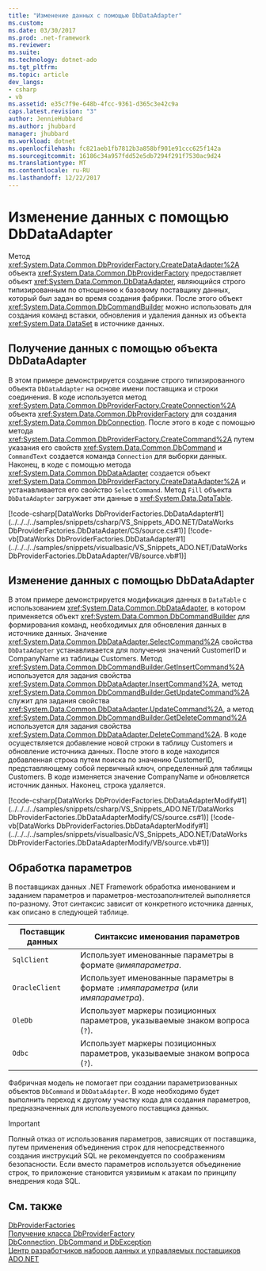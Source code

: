```yaml
---
title: "Изменение данных с помощью DbDataAdapter"
ms.custom: 
ms.date: 03/30/2017
ms.prod: .net-framework
ms.reviewer: 
ms.suite: 
ms.technology: dotnet-ado
ms.tgt_pltfrm: 
ms.topic: article
dev_langs:
- csharp
- vb
ms.assetid: e35c7f9e-648b-4fcc-9361-d365c3e42c9a
caps.latest.revision: "3"
author: JennieHubbard
ms.author: jhubbard
manager: jhubbard
ms.workload: dotnet
ms.openlocfilehash: fc821aeb1fb7812b3a858bf901e91ccc625f142a
ms.sourcegitcommit: 16186c34a957fdd52e5db7294f291f7530ac9d24
ms.translationtype: MT
ms.contentlocale: ru-RU
ms.lasthandoff: 12/22/2017
---
```

# <a name="modifying-data-with-a-dbdataadapter"></a>Изменение данных с помощью DbDataAdapter
Метод <xref:System.Data.Common.DbProviderFactory.CreateDataAdapter%2A> объекта <xref:System.Data.Common.DbProviderFactory> предоставляет объект <xref:System.Data.Common.DbDataAdapter>, являющийся строго типизированным по отношению к базовому поставщику данных, который был задан во время создания фабрики. После этого объект <xref:System.Data.Common.DbCommandBuilder> можно использовать для создания команд вставки, обновления и удаления данных из объекта <xref:System.Data.DataSet> в источнике данных.  
  
## <a name="retrieving-data-with-a-dbdataadapter"></a>Получение данных с помощью объекта DbDataAdapter  
 В этом примере демонстрируется создание строго типизированного объекта `DbDataAdapter` на основе имени поставщика и строки соединения. В коде используется метод <xref:System.Data.Common.DbProviderFactory.CreateConnection%2A> объекта <xref:System.Data.Common.DbProviderFactory> для создания <xref:System.Data.Common.DbConnection>. После этого в коде с помощью метода <xref:System.Data.Common.DbProviderFactory.CreateCommand%2A> путем указания его свойств <xref:System.Data.Common.DbCommand> и `CommandText` создается команда `Connection` для выборки данных. Наконец, в коде с помощью метода <xref:System.Data.Common.DbDataAdapter> создается объект <xref:System.Data.Common.DbProviderFactory.CreateDataAdapter%2A> и устанавливается его свойство `SelectCommand`. Метод `Fill` объекта `DbDataAdapter` загружает эти данные в <xref:System.Data.DataTable>.  
  
 [!code-csharp[DataWorks DbProviderFactories.DbDataAdapter#1](../../../../samples/snippets/csharp/VS_Snippets_ADO.NET/DataWorks DbProviderFactories.DbDataAdapter/CS/source.cs#1)]
 [!code-vb[DataWorks DbProviderFactories.DbDataAdapter#1](../../../../samples/snippets/visualbasic/VS_Snippets_ADO.NET/DataWorks DbProviderFactories.DbDataAdapter/VB/source.vb#1)]  
  
## <a name="modifying-data-with-a-dbdataadapter"></a>Изменение данных с помощью DbDataAdapter  
 В этом примере демонстрируется модификация данных в `DataTable` с использованием <xref:System.Data.Common.DbDataAdapter>, в котором применяется объект <xref:System.Data.Common.DbCommandBuilder> для формирования команд, необходимых для обновления данных в источнике данных. Значение <xref:System.Data.Common.DbDataAdapter.SelectCommand%2A> свойства `DbDataAdapter` устанавливается для получения значений CustomerID и CompanyName из таблицы Customers. Метод <xref:System.Data.Common.DbCommandBuilder.GetInsertCommand%2A> используется для задания свойства <xref:System.Data.Common.DbDataAdapter.InsertCommand%2A>, метод <xref:System.Data.Common.DbCommandBuilder.GetUpdateCommand%2A> служит для задания свойства <xref:System.Data.Common.DbDataAdapter.UpdateCommand%2A>, а метод <xref:System.Data.Common.DbCommandBuilder.GetDeleteCommand%2A> используется для задания свойства <xref:System.Data.Common.DbDataAdapter.DeleteCommand%2A>. В коде осуществляется добавление новой строки в таблицу Customers и обновление источника данных. После этого в коде находится добавленная строка путем поиска по значению CustomerID, представляющему собой первичный ключ, определенный для таблицы Customers. В коде изменяется значение CompanyName и обновляется источник данных. Наконец, строка удаляется.  
  
 [!code-csharp[DataWorks DbProviderFactories.DbDataAdapterModify#1](../../../../samples/snippets/csharp/VS_Snippets_ADO.NET/DataWorks DbProviderFactories.DbDataAdapterModify/CS/source.cs#1)]
 [!code-vb[DataWorks DbProviderFactories.DbDataAdapterModify#1](../../../../samples/snippets/visualbasic/VS_Snippets_ADO.NET/DataWorks DbProviderFactories.DbDataAdapterModify/VB/source.vb#1)]  
  
## <a name="handling-parameters"></a>Обработка параметров  
 В поставщиках данных .NET Framework обработка именованием и заданием параметров и параметров-местозаполнителей выполняется по-разному. Этот синтаксис зависит от конкретного источника данных, как описано в следующей таблице.  
  
|Поставщик данных|Синтаксис именования параметров|  
|-------------------|-----------------------------|  
|`SqlClient`|Использует именованные параметры в формате `@`*имяпараметра*.|  
|`OracleClient`|Использует именованные параметры в формате `:`*имяпараметра* (или *имяпараметра*).|  
|`OleDb`|Использует маркеры позиционных параметров, указываемые знаком вопроса (`?`).|  
|`Odbc`|Использует маркеры позиционных параметров, указываемые знаком вопроса (`?`).|  
  
 Фабричная модель не помогает при создании параметризованных объектов `DbCommand` и `DbDataAdapter`. В коде необходимо будет выполнить переход к другому участку кода для создания параметров, предназначенных для используемого поставщика данных.  
  
> [!IMPORTANT]
>  Полный отказ от использования параметров, зависящих от поставщика, путем применения объединения строк для непосредственного создания инструкций SQL не рекомендуется по соображениям безопасности. Если вместо параметров используется объединение строк, то приложение становится уязвимым к атакам по принципу внедрения кода SQL.  
  
## <a name="see-also"></a>См. также  
 [DbProviderFactories](../../../../docs/framework/data/adonet/dbproviderfactories.md)  
 [Получение класса DbProviderFactory](../../../../docs/framework/data/adonet/obtaining-a-dbproviderfactory.md)  
 [DbConnection, DbCommand и DbException](../../../../docs/framework/data/adonet/dbconnection-dbcommand-and-dbexception.md)  
 [Центр разработчиков наборов данных и управляемых поставщиков ADO.NET](http://go.microsoft.com/fwlink/?LinkId=217917)
